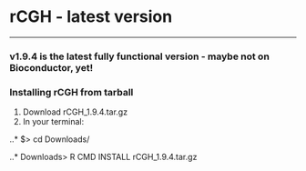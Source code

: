 # rCGH - latest version
-----------------------
### v1.9.4 is the latest fully functional version - maybe not on Bioconductor, yet!

### Installing rCGH from tarball

1. Download rCGH_1.9.4.tar.gz
2. In your terminal:

..* $> cd Downloads/

..* Downloads> R CMD INSTALL rCGH_1.9.4.tar.gz
